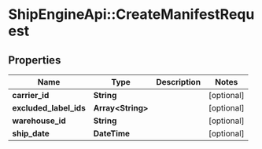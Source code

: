 # ShipEngineApi::CreateManifestRequest

## Properties
Name | Type | Description | Notes
------------ | ------------- | ------------- | -------------
**carrier_id** | **String** |  | [optional] 
**excluded_label_ids** | **Array&lt;String&gt;** |  | [optional] 
**warehouse_id** | **String** |  | [optional] 
**ship_date** | **DateTime** |  | [optional] 


